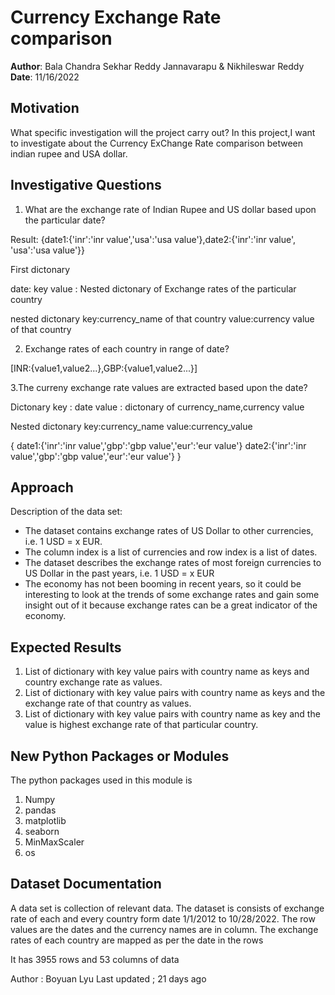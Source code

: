 # Currency Exchange Rate comparison

**Author**: Bala Chandra Sekhar Reddy Jannavarapu & Nikhileswar Reddy
**Date**: 11/16/2022


## Motivation 

What specific investigation will the project carry out?
In this project,I want to investigate about the Currency ExChange Rate comparison between indian rupee and USA dollar.


## Investigative Questions 

1. What are the exchange rate of Indian Rupee and US dollar based upon the particular date?

Result:
{date1:{'inr':'inr value','usa':'usa value'},date2:{'inr':'inr value', 'usa':'usa value'}}

First dictonary 

date: key
value : Nested dictonary of Exchange rates of the particular country 

nested dictonary
key:currency_name of that country
value:currency value of that country

2. Exchange rates of each country in range of date?

[INR:{value1,value2...},GBP:{value1,value2...}]

3.The curreny exchange rate values are extracted based upon the date?

Dictonary 
key : date
value : dictonary of currency_name,currency value

Nested dictonary
key:currency_name
value:currency_value

{
date1:{'inr':'inr value','gbp':'gbp value','eur':'eur value'}
date2:{'inr':'inr value','gbp':'gbp value','eur':'eur value'}
}

## Approach 

Description of the data set:
* The dataset  contains exchange rates of US Dollar to other currencies, i.e. 1 USD = x EUR. 
* The column index is a list of currencies and row index is a list of dates.
* The dataset describes the exchange rates of most foreign currencies to US Dollar in the past years, i.e. 1 USD = x EUR
* The economy has not been booming in recent years, so it could be interesting to look at the trends of some exchange
 rates and gain some insight out of it because exchange rates can be a great indicator of the economy.

## Expected Results 


1. List of dictionary with key value pairs with country name as keys and country exchange rate as values.
2. List of dictionary with key value pairs with country name as keys and the exchange rate of that country as values.
3. List of dictionary with key value pairs with country name as key and the value is highest exchange rate of that particular country.



## New Python Packages or Modules 

The python packages used in this module is 
1. Numpy
2. pandas
3. matplotlib
4. seaborn
5. MinMaxScaler
6. os



## Dataset Documentation

A data set is collection of relevant data.
The dataset is consists of exchange rate of each and every country form date 1/1/2012 to 10/28/2022.
The row values are the dates and the currency names are in column.
The exchange rates of each country are mapped as per the date in the rows


It has 3955 rows and 53 columns of data

Author : Boyuan Lyu
Last updated ; 21 days ago


